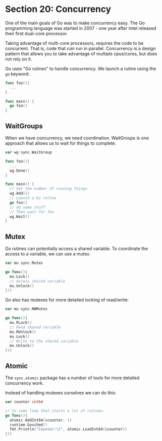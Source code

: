 # Section 20: Concurrency

One of the main goals of Go was to make concurrency easy. The Go programming language
was started in 2007 - one year after Intel released their first dual-core processor.

Taking advantage of multi-core processors, requires the code to be concurrent.
That is, code that *can* run in parallel. Concurrency is a design pattern that
allows you to take advantage of multiple cpus/cores, but does not rely on it.

Go uses "Go rutines" to handle concurrency. We launch a rutine using the `go` keyword:

```go
func foo(){
  ...
}

func main() {
  go foo()
}
```

## WaitGroups

When we have concurrency, we need coordination. WaitGroups is one approach that
allows us to wait for things to complete.

```go
var wg sync.WaitGroup

func foo(){
  ...
  wg.Done()
}

func main() {
  // Set the number of running things
  wg.Add(1)
  // Launch a Go rutine
  go foo()
  // do some stuff
  // Then wait for foo
  wg.Wait()
}
```

## Mutex

Go rutines can potentially access a shared variable. To coordinate the access
to a variable, we can use a mutex.

```go
var mu sync.Mutex

go func(){
  mu.Lock()
  // Access shared variable
  mu.Unlock()
}()
```

Go also has mutexes for more detailed locking of read/write:

```go
var mu sync.RWMutex

go func(){
  mu.RLock()
  // Read shared variable
  mu.RUnlock()
  mu.Lock()
  // Write to the shared variable
  mu.Unlock()
}()
```

## Atomic

The `sync.atomic` package has a number of tools for more detailed concurrency work.

Instead of handling mutexes ourselves we can do this:

```go
var counter int64

// In some loop that starts a lot of rutines.
go func(){
  atomic.AddInt64(&counter, 1)
  runtime.Gosched()
  fmt.Println("Counter:\t", atomic.LoadInt64(&counter))
}()
```

